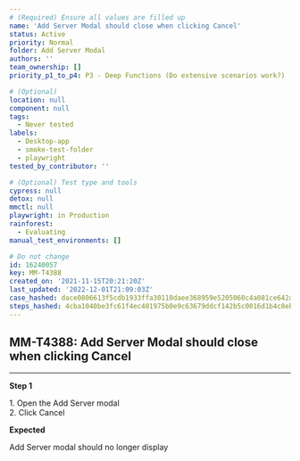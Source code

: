 ```yaml
---
# (Required) Ensure all values are filled up
name: 'Add Server Modal should close when clicking Cancel'
status: Active
priority: Normal
folder: Add Server Modal
authors: ''
team_ownership: []
priority_p1_to_p4: P3 - Deep Functions (Do extensive scenarios work?)

# (Optional)
location: null
component: null
tags:
  - Never tested
labels:
  - Desktop-app
  - smoke-test-folder
  - playwright
tested_by_contributor: ''

# (Optional) Test type and tools
cypress: null
detox: null
mmctl: null
playwright: in Production
rainforest:
  - Evaluating
manual_test_environments: []

# Do not change
id: 16240057
key: MM-T4388
created_on: '2021-11-15T20:21:20Z'
last_updated: '2022-12-01T21:09:03Z'
case_hashed: dace0806613f5cdb1933ffa30110daee368959e5205060c4a081ce642a2479ecb48d8baf477fb70d3e2c0b579704fb6f
steps_hashed: 4cba1040be3fc61f4ec401975b0e9c63679ddcf142b5c0016d1b4c8eb6031020fa7f6d411ef9398a56ac304b5049e7be
---
```


<!-- (Auto-generated) Based on frontmatter's "key" and "name" -->

## MM-T4388: Add Server Modal should close when clicking Cancel

---

**Step 1**

1\. Open the Add Server modal\
2\. Click Cancel

**Expected**

Add Server modal should no longer display
